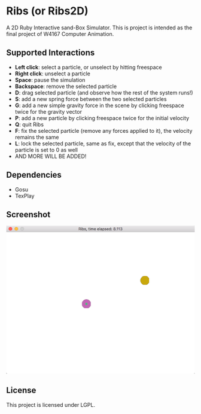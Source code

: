 Ribs (or Ribs2D)
====

A 2D Ruby Interactive sand-Box Simulator. This is project is intended as the final project of W4167 Computer Animation.

Supported Interactions
----

+ **Left click**: select a particle, or unselect by hitting freespace
+ **Right click**: unselect a particle
+ **Space**: pause the simulation
+ **Backspace**: remove the selected particle
+ **D**: drag selected particle (and observe how the rest of the system runs!)
+ **S**: add a new spring force between the two selected particles
+ **G**: add a new simple gravity force in the scene by clicking freespace twice for the gravity vector
+ **P**: add a new particle by clicking freespace twice for the initial velocity
+ **Q**: quit Ribs
+ **F**: fix the selected particle (remove any forces applied to it), the velocity remains the same
+ **L**: lock the selected particle, same as fix, except that the velocity of the particle is set to 0 as well
+ AND MORE WILL BE ADDED!

Dependencies
----

+ Gosu
+ TexPlay

Screenshot
----

![screenshot](sshot.png)

License
----

This project is licensed under LGPL.